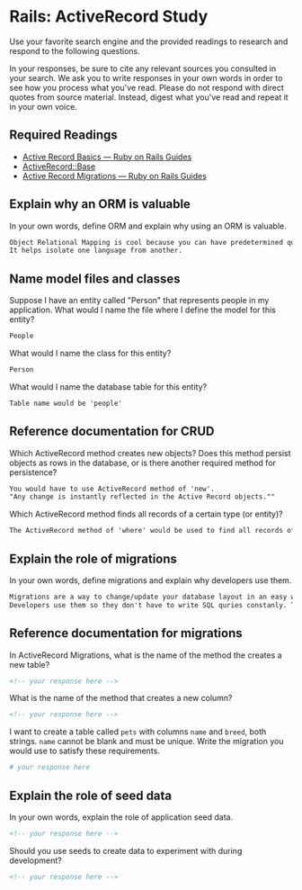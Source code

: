 # Rails: ActiveRecord Study

Use your favorite search engine and the provided readings to research and
respond to the following questions.

In your responses, be sure to cite any relevant sources you consulted in your
search. We ask you to write responses in your own words in order to see how you
process what you've read. Please do not respond with direct quotes from source
material. Instead, digest what you've read and repeat it in your own voice.

## Required Readings

-   [Active Record Basics — Ruby on Rails Guides](http://guides.rubyonrails.org/active_record_basics.html)
-   [ActiveRecord::Base](http://api.rubyonrails.org/classes/ActiveRecord/Base.html)
-   [Active Record Migrations — Ruby on Rails Guides](http://guides.rubyonrails.org/active_record_migrations.html)

## Explain why an ORM is valuable

In your own words, define ORM and explain why using an ORM is valuable.

```md
Object Relational Mapping is cool because you can have predetermined quries linked to classes.
It helps isolate one language from another.
```

## Name model files and classes

Suppose I have an entity called "Person" that represents people in my
application. What would I name the file where I define the model for this
entity?

```md
People
```

What would I name the class for this entity?

```md
Person
```

What would I name the database table for this entity?

```md
Table name would be 'people'
```

## Reference documentation for CRUD

Which ActiveRecord method creates new objects? Does this method persist objects
as rows in the database, or is there another required method for persistence?

```md
You would have to use ActiveRecord method of 'new'.
"Any change is instantly reflected in the Active Record objects.""
```

Which ActiveRecord method finds all records of a certain type (or entity)?

```md
The ActiveRecord method of 'where' would be used to find all records of a certain type.
```

## Explain the role of migrations

In your own words, define migrations and explain why developers use them.

```md
Migrations are a way to change/update your database layout in an easy way.
Developers use them so they don't have to write SQL quries constanly. They can spend more time working on projects vs spending most of there time woking on a data base.
```

## Reference documentation for migrations

In ActiveRecord Migrations, what is the name of the method the creates a new
table?

```md
<!-- your response here -->
```

What is the name of the method that creates a new column?

```md
<!-- your response here -->
```

I want to create a table called `pets` with columns `name` and `breed`, both
strings. `name` cannot be blank and must be unique. Write the migration you
would use to satisfy these requirements.

```ruby
# your response here
```

## Explain the role of seed data

In your own words, explain the role of application seed data.

```md
<!-- your response here -->
```

Should you use seeds to create data to experiment with during development?

```md
<!-- your response here -->
```
